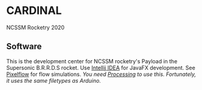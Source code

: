 # CARDINAL
NCSSM Rocketry 2020

## Software
This is the development center for NCSSM rocketry's Payload in the Supersonic B.R.R.D.S rocket.
Use [Intellij IDEA](https://www.jetbrains.com/idea/) for JavaFX development.
See [Pixelflow](https://github.com/diwi/PixelFlow) for flow simulations. *You need [Processing](https://processing.org/) to use this. Fortunately, it uses the same filetypes as Arduino.*
